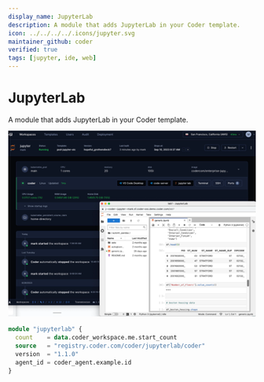 ```yaml
---
display_name: JupyterLab
description: A module that adds JupyterLab in your Coder template.
icon: ../../../../.icons/jupyter.svg
maintainer_github: coder
verified: true
tags: [jupyter, ide, web]
---
```


# JupyterLab

A module that adds JupyterLab in your Coder template.

![JupyterLab](../../.images/jupyterlab.png)

```tf
module "jupyterlab" {
  count    = data.coder_workspace.me.start_count
  source   = "registry.coder.com/coder/jupyterlab/coder"
  version  = "1.1.0"
  agent_id = coder_agent.example.id
}
```
